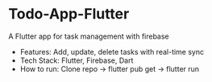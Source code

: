 # Todo-App-Flutter
A Flutter app for task management with firebase

- Features: Add, update, delete tasks with real-time sync
- Tech Stack: Flutter, Firebase, Dart
- How to run: Clone repo → flutter pub get → flutter run
